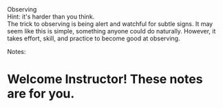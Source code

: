 <div class="title">
  Observing
</div>

<div class="subtitle">
  Hint: it's harder than you think.
</div>

<div class="title-block">
  The trick to observing is being alert and watchful for subtle signs. It may seem like this is simple, something anyone could do naturally. However, it takes effort, skill, and practice to become good at observing.
</div>

Notes:

# Welcome Instructor! These notes are for you.